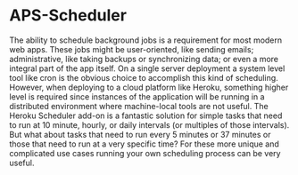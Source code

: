 # APS-Scheduler
The ability to schedule background jobs is a requirement for most modern web apps. These jobs might be user-oriented, like sending emails; administrative, like taking backups or synchronizing data; or even a more integral part of the app itself.  On a single server deployment a system level tool like cron is the obvious choice to accomplish this kind of scheduling. However, when deploying to a cloud platform like Heroku, something higher level is required since instances of the application will be running in a distributed environment where machine-local tools are not useful.  The Heroku Scheduler add-on is a fantastic solution for simple tasks that need to run at 10 minute, hourly, or daily intervals (or multiples of those intervals). But what about tasks that need to run every 5 minutes or 37 minutes or those that need to run at a very specific time? For these more unique and complicated use cases running your own scheduling process can be very useful.
